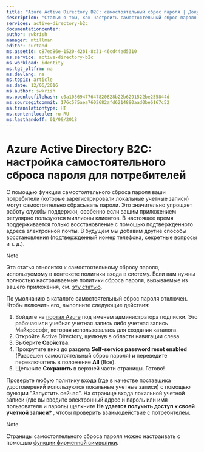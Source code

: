 ```yaml
---
title: "Azure Active Directory B2C: самостоятельный сброс пароля | Документация Майкрософт"
description: "Статья о том, как настроить самостоятельный сброс пароля для потребителей в Azure Active Directory B2C."
services: active-directory-b2c
documentationcenter: 
author: swkrish
manager: mtillman
editor: curtand
ms.assetid: c87ed86e-1520-42b1-8c31-46cd44ed5310
ms.service: active-directory-b2c
ms.workload: identity
ms.tgt_pltfrm: na
ms.devlang: na
ms.topic: article
ms.date: 12/06/2016
ms.author: swkrish
ms.openlocfilehash: c0a10869477647820828b22b6291522be255844d
ms.sourcegitcommit: 176c575aea7602682afd6214880aad0be6167c52
ms.translationtype: HT
ms.contentlocale: ru-RU
ms.lasthandoff: 01/09/2018
---
```

# <a name="azure-active-directory-b2c-set-up-self-service-password-reset-for-your-consumers"></a>Azure Active Directory B2C: настройка самостоятельного сброса пароля для потребителей
С помощью функции самостоятельного сброса пароля ваши потребители (которые зарегистрировали локальные учетные записи) могут самостоятельно сбрасывать пароли. Это значительно упрощает работу службы поддержки, особенно если вашим приложением регулярно пользуются миллионы клиентов. В настоящее время поддерживается только восстановление с помощью подтвержденного адреса электронной почты. В будущем мы добавим другие способы восстановления (подтвержденный номер телефона, секретные вопросы и т. д.).

> [!NOTE]
> Эта статья относится к самостоятельному сбросу пароля, используемому в контексте политики входа в систему. Если вам нужны полностью настраиваемые политики сброса пароля, вызываемые из вашего приложения, см. [эту статью](active-directory-b2c-reference-policies.md#create-a-password-reset-policy).
> 
> 

По умолчанию в каталоге самостоятельный сброс пароля отключен. Чтобы включить его, выполните следующие действия:

1. Войдите на [портал Azure](https://portal.azure.com/) под именем администратора подписки. Это рабочая или учебная учетная запись либо учетная запись Майкрософт, которая использовалась для создания каталога.
2. Откройте Active Directory, щелкнув в области навигации слева.
3. Выберите **Свойства**.
4. Прокрутите вниз до раздела **Self-service password reset enabled** (Разрешен самостоятельный сброс пароля) и переведите переключатель в положение **All** (Все). 
5. Щелкните **Сохранить** в верхней части страницы. Готово!

Проверьте любую политику входа (где в качестве поставщика удостоверений используются локальные учетные записи) с помощью функции "Запустить сейчас". На странице входа локальной учетной записи (где вы вводите электронный адрес и пароль или имя пользователя и пароль) щелкните **Не удается получить доступ к своей учетной записи?** , чтобы проверить взаимодействие с потребителем.

> [!NOTE]
> Страницы самостоятельного сброса пароля можно настраивать с помощью [функции фирменной символики](../active-directory/customize-branding.md).
> 
> 

